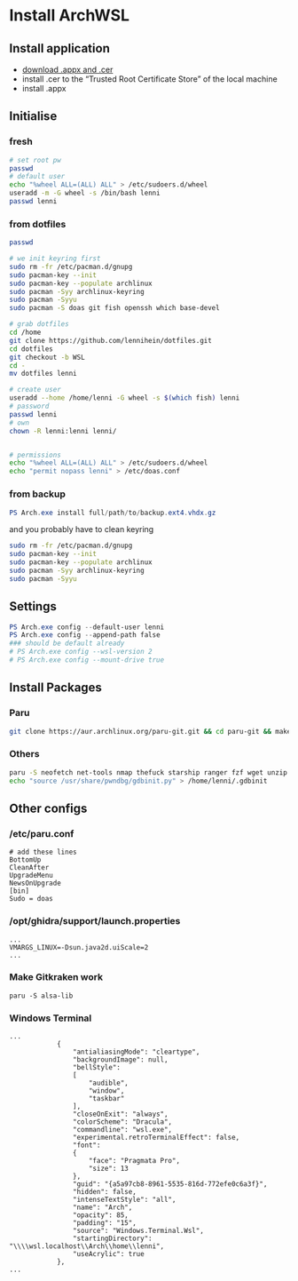# Install ArchWSL

## Install application

- [download .appx and .cer](https://github.com/yuk7/ArchWSL/releases)
- install .cer to the “Trusted Root Certificate Store” of the local machine
- install .appx

## Initialise

### fresh

```bash
# set root pw
passwd
# default user
echo "%wheel ALL=(ALL) ALL" > /etc/sudoers.d/wheel
useradd -m -G wheel -s /bin/bash lenni
passwd lenni
```

### from dotfiles

```bash
passwd

# we init keyring first
sudo rm -fr /etc/pacman.d/gnupg
sudo pacman-key --init
sudo pacman-key --populate archlinux
sudo pacman -Syy archlinux-keyring
sudo pacman -Syyu
sudo pacman -S doas git fish openssh which base-devel

# grab dotfiles
cd /home
git clone https://github.com/lennihein/dotfiles.git
cd dotfiles
git checkout -b WSL
cd -
mv dotfiles lenni

# create user
useradd --home /home/lenni -G wheel -s $(which fish) lenni
# password
passwd lenni
# own
chown -R lenni:lenni lenni/


# permissions
echo "%wheel ALL=(ALL) ALL" > /etc/sudoers.d/wheel
echo "permit nopass lenni" > /etc/doas.conf
```

### from backup

```powershell
PS Arch.exe install full/path/to/backup.ext4.vhdx.gz
```

and you probably have to clean keyring

```bash
sudo rm -fr /etc/pacman.d/gnupg
sudo pacman-key --init
sudo pacman-key --populate archlinux
sudo pacman -Syy archlinux-keyring
sudo pacman -Syyu
```

## Settings

```powershell
PS Arch.exe config --default-user lenni
PS Arch.exe config --append-path false
### should be default already
# PS Arch.exe config --wsl-version 2
# PS Arch.exe config --mount-drive true
```

## Install Packages

### Paru 
```bash
git clone https://aur.archlinux.org/paru-git.git && cd paru-git && makepkg -si --noconfirm && cd ../ && rm paru-git -rf
```

### Others

```bash
paru -S neofetch net-tools nmap thefuck starship ranger fzf wget unzip bat nushell traceroute btop gotop-bin cmake gdb pwndbg
echo "source /usr/share/pwndbg/gdbinit.py" > /home/lenni/.gdbinit
```

## Other configs

### /etc/paru.conf

```
# add these lines
BottomUp
CleanAfter
UpgradeMenu
NewsOnUpgrade
[bin]
Sudo = doas
```

### /opt/ghidra/support/launch.properties

```
...
VMARGS_LINUX=-Dsun.java2d.uiScale=2
...
```

### Make Gitkraken work

```
paru -S alsa-lib
```

### Windows Terminal

```
...
            {
                "antialiasingMode": "cleartype",
                "backgroundImage": null,
                "bellStyle": 
                [
                    "audible",
                    "window",
                    "taskbar"
                ],
                "closeOnExit": "always",
                "colorScheme": "Dracula",
                "commandline": "wsl.exe",
                "experimental.retroTerminalEffect": false,
                "font": 
                {
                    "face": "Pragmata Pro",
                    "size": 13
                },
                "guid": "{a5a97cb8-8961-5535-816d-772efe0c6a3f}",
                "hidden": false,
                "intenseTextStyle": "all",
                "name": "Arch",
                "opacity": 85,
                "padding": "15",
                "source": "Windows.Terminal.Wsl",
                "startingDirectory": "\\\\wsl.localhost\\Arch\\home\\lenni",
                "useAcrylic": true
            },
...
```
